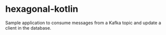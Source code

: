 # hexagonal-kotlin
Sample application to consume messages from a Kafka topic and update a client in the database.
